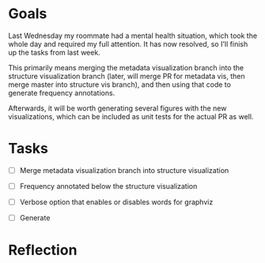 # Goals

Last Wednesday my roommate had a mental health situation, which took the whole
day and required my full attention. It has now resolved, so I'll finish up the
tasks from last week.

This primarily means merging the metadata visualization branch into the
structure visualization branch (later, will merge PR for metadata vis, then
merge master into structure vis branch), and then using that code to generate
frequency annotations.

Afterwards, it will be worth generating several figures with the new visualizations,
which can be included as unit tests for the actual PR as well.


# Tasks

* [ ] Merge metadata visualization branch into structure visualization
* [ ] Frequency annotated below the structure visualization
* [ ] Verbose option that enables or disables words for graphviz
* [ ] Generate


# Reflection

